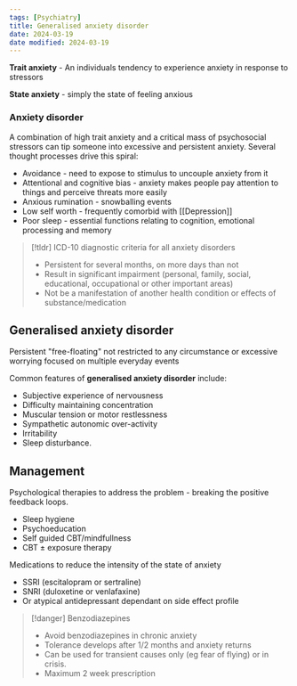 ```yaml
---
tags: [Psychiatry]
title: Generalised anxiety disorder
date: 2024-03-19
date modified: 2024-03-19
---
```


**Trait anxiety** - An individuals tendency to experience anxiety in response to stressors

**State anxiety** - simply the state of feeling anxious

### Anxiety disorder

A combination of high trait anxiety and a critical mass of psychosocial stressors can tip someone into excessive and persistent anxiety. Several thought processes drive this spiral:

- Avoidance - need to expose to stimulus to uncouple anxiety from it
- Attentional and cognitive bias - anxiety makes people pay attention to things and perceive threats more easily
- Anxious rumination - snowballing events 
- Low self worth - frequently comorbid with [[Depression]]
- Poor sleep - essential functions relating to cognition, emotional processing and memory 


> [!tldr] ICD-10 diagnostic criteria for all anxiety disorders
>-  Persistent for several months, on more days than not
> - Result in significant impairment (personal, family, social, educational, occupational or other important areas)
> - Not be a manifestation of another health condition or effects of substance/medication


## Generalised anxiety disorder

Persistent "free-floating" not restricted to any circumstance or excessive worrying focused on multiple everyday events

Common features of **generalised anxiety disorder** include:

- Subjective experience of nervousness
- Difficulty maintaining concentration
- Muscular tension or motor restlessness
- Sympathetic autonomic over-activity
- Irritability
- Sleep disturbance.


## Management

Psychological therapies to address the problem - breaking the positive feedback loops.
- Sleep hygiene
- Psychoeducation
- Self guided CBT/mindfullness
- CBT ± exposure therapy

Medications to reduce the intensity of the state of anxiety 
- SSRI (escitalopram or sertraline)
- SNRI (duloxetine or venlafaxine)
- Or atypical antidepressant dependant on side effect profile

> [!danger] Benzodiazepines
> - Avoid benzodiazepines in chronic anxiety
> - Tolerance develops after 1/2 months and anxiety returns
> - Can be used for transient causes only (eg fear of flying) or in crisis.
> - Maximum 2 week prescription


